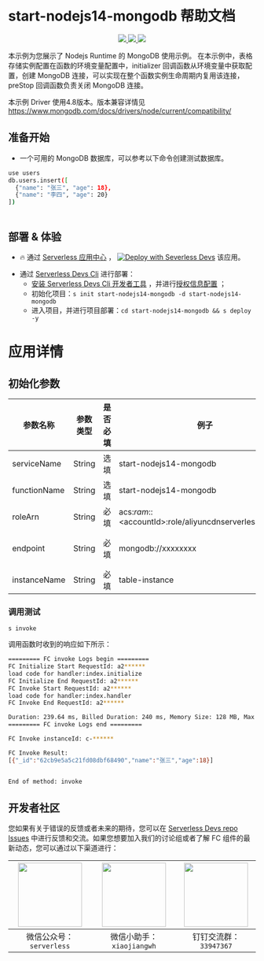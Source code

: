 # start-nodejs14-mongodb 帮助文档

<p align="center" class="flex justify-center">
    <a href="https://www.serverless-devs.com" class="ml-1">
    <img src="http://editor.devsapp.cn/icon?package=start-nodejs14-mongodb&type=packageType">
  </a>
  <a href="http://www.devsapp.cn/details.html?name=start-nodejs14-mongodb" class="ml-1">
    <img src="http://editor.devsapp.cn/icon?package=start-nodejs14-mongodb&type=packageVersion">
  </a>
  <a href="http://www.devsapp.cn/details.html?name=start-nodejs14-mongodb" class="ml-1">
    <img src="http://editor.devsapp.cn/icon?package=start-nodejs14-mongodb&type=packageDownload">
  </a>
</p>

<description>

本示例为您展示了 Nodejs Runtime 的 MongoDB 使用示例。
在本示例中，表格存储实例配置在函数的环境变量配置中，initializer 回调函数从环境变量中获取配置，创建 MongoDB 连接，可以实现在整个函数实例生命周期内复用该连接，preStop 回调函数负责关闭 MongoDB 连接。

本示例 Driver 使用4.8版本。版本兼容详情见 https://www.mongodb.com/docs/drivers/node/current/compatibility/

</description>

<table>

## 准备开始
- 一个可用的 MongoDB 数据库，可以参考以下命令创建测试数据库。

```bash
use users
db.users.insert([
  {"name": "张三", "age": 18},
  {"name": "李四", "age": 20}
])
```

</table>

<codepre id="codepre">

</codepre>

<deploy>

## 部署 & 体验

<appcenter>

- :fire: 通过 [Serverless 应用中心](https://fcnext.console.aliyun.com/applications/create?template=start-nodejs14-mongodb) ，
[![Deploy with Severless Devs](https://img.alicdn.com/imgextra/i1/O1CN01w5RFbX1v45s8TIXPz_!!6000000006118-55-tps-95-28.svg)](https://fcnext.console.aliyun.com/applications/create?template=start-nodejs14-mongodb)  该应用。 

</appcenter>

- 通过 [Serverless Devs Cli](https://www.serverless-devs.com/serverless-devs/install) 进行部署：
    - [安装 Serverless Devs Cli 开发者工具](https://www.serverless-devs.com/serverless-devs/install) ，并进行[授权信息配置](https://www.serverless-devs.com/fc/config) ；
    - 初始化项目：`s init start-nodejs14-mongodb -d start-nodejs14-mongodb`   
    - 进入项目，并进行项目部署：`cd start-nodejs14-mongodb && s deploy -y`

</deploy>

<appdetail id="flushContent">

# 应用详情

## 初始化参数
| 参数名称     | 参数类型 | 是否必填 | 例子                                                     | 参数含义           |
| ------------ | -------- | -------- | -------------------------------------------------------- | ------------------ |
| serviceName  | String   | 选填     | start-nodejs14-mongodb                                | 函数服务名称名     |
| functionName | String   | 选填     | start-nodejs14-mongodb                                | 函数名称           |
| roleArn      | String   | 必填     | acs:*ram*::\<accountId>:role/aliyuncdnserverlessdevsrole | 函数执行角色       |
| endpoint     | String   | 必填     | mongodb://xxxxxxxx | MongoDB 数据库地址 |  |
| instanceName     | String   | 必填     | table-instance                                           | 数据库名         |

### 调用测试

```shell
s invoke
```

调用函数时收到的响应如下所示：

```bash
========= FC invoke Logs begin =========
FC Initialize Start RequestId: a2******
load code for handler:index.initialize
FC Initialize End RequestId: a2******
FC Invoke Start RequestId: a2******
load code for handler:index.handler
FC Invoke End RequestId: a2******

Duration: 239.64 ms, Billed Duration: 240 ms, Memory Size: 128 MB, Max Memory Used: 62.42 MB
========= FC invoke Logs end =========

FC Invoke instanceId: c-******

FC Invoke Result:
[{"_id":"62cb9e5a5c21fd08dbf68490","name":"张三","age":18}]


End of method: invoke

```

</appdetail>

<devgroup>

## 开发者社区

您如果有关于错误的反馈或者未来的期待，您可以在 [Serverless Devs repo Issues](https://github.com/serverless-devs/serverless-devs/issues) 中进行反馈和交流。如果您想要加入我们的讨论组或者了解 FC 组件的最新动态，您可以通过以下渠道进行：

<p align="center">

| <img src="https://serverless-article-picture.oss-cn-hangzhou.aliyuncs.com/1635407298906_20211028074819117230.png" width="130px" > | <img src="https://serverless-article-picture.oss-cn-hangzhou.aliyuncs.com/1635407044136_20211028074404326599.png" width="130px" > | <img src="https://serverless-article-picture.oss-cn-hangzhou.aliyuncs.com/1635407252200_20211028074732517533.png" width="130px" > |
| --------------------------------------------------------------------------------------------------------------------------------- | --------------------------------------------------------------------------------------------------------------------------------- | --------------------------------------------------------------------------------------------------------------------------------- |
| <center>微信公众号：`serverless`</center>                                                                                         | <center>微信小助手：`xiaojiangwh`</center>                                                                                        | <center>钉钉交流群：`33947367`</center>                                                                                           |

</p>

</devgroup>
